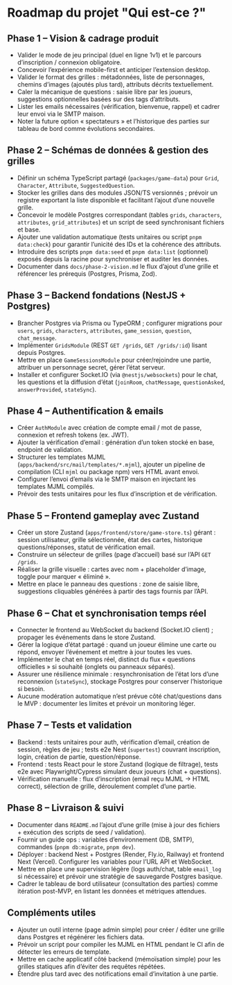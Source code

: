 # Roadmap du projet "Qui est-ce ?"

## Phase 1 – Vision & cadrage produit

- Valider le mode de jeu principal (duel en ligne 1v1) et le parcours d’inscription / connexion obligatoire.
- Concevoir l’expérience mobile-first et anticiper l’extension desktop.
- Valider le format des grilles : métadonnées, liste de personnages, chemins d’images (ajoutés plus tard), attributs décrits textuellement.
- Caler la mécanique de questions : saisie libre par les joueurs, suggestions optionnelles basées sur des tags d’attributs.
- Lister les emails nécessaires (vérification, bienvenue, rappel) et cadrer leur envoi via le SMTP maison.
- Noter la future option « spectateurs » et l’historique des parties sur tableau de bord comme évolutions secondaires.

## Phase 2 – Schémas de données & gestion des grilles

- Définir un schéma TypeScript partagé (`packages/game-data`) pour `Grid`, `Character`, `Attribute`, `SuggestedQuestion`.
- Stocker les grilles dans des modules JSON/TS versionnés ; prévoir un registre exportant la liste disponible et facilitant l’ajout d’une nouvelle grille.
- Concevoir le modèle Postgres correspondant (tables `grids`, `characters`, `attributes`, `grid_attributes`) et un script de seed synchronisant fichiers et base.
- Ajouter une validation automatique (tests unitaires ou script `pnpm data:check`) pour garantir l’unicité des IDs et la cohérence des attributs.
- Introduire des scripts `pnpm data:seed` et `pnpm data:list` (optionnel) exposés depuis la racine pour synchroniser et auditer les données.
- Documenter dans `docs/phase-2-vision.md` le flux d’ajout d’une grille et référencer les prérequis (Postgres, Prisma, Zod).

## Phase 3 – Backend fondations (NestJS + Postgres)

- Brancher Postgres via Prisma ou TypeORM ; configurer migrations pour `users`, `grids`, `characters`, `attributes`, `game_session`, `question`, `chat_message`.
- Implémenter `GridsModule` (REST `GET /grids`, `GET /grids/:id`) lisant depuis Postgres.
- Mettre en place `GameSessionsModule` pour créer/rejoindre une partie, attribuer un personnage secret, gérer l’état serveur.
- Installer et configurer Socket.IO (via `@nestjs/websockets`) pour le chat, les questions et la diffusion d’état (`joinRoom`, `chatMessage`, `questionAsked`, `answerProvided`, `stateSync`).

## Phase 4 – Authentification & emails

- Créer `AuthModule` avec création de compte email / mot de passe, connexion et refresh tokens (ex. JWT).
- Ajouter la vérification d’email : génération d’un token stocké en base, endpoint de validation.
- Structurer les templates MJML (`apps/backend/src/mail/templates/*.mjml`), ajouter un pipeline de compilation (CLI `mjml` ou package npm) vers HTML avant envoi.
- Configurer l’envoi d’emails via le SMTP maison en injectant les templates MJML compilés.
- Prévoir des tests unitaires pour les flux d’inscription et de vérification.

## Phase 5 – Frontend gameplay avec Zustand

- Créer un store Zustand (`apps/frontend/store/game-store.ts`) gérant : session utilisateur, grille sélectionnée, état des cartes, historique questions/réponses, statut de vérification email.
- Construire un sélecteur de grilles (page d’accueil) basé sur l’API `GET /grids`.
- Réaliser la grille visuelle : cartes avec nom + placeholder d’image, toggle pour marquer « éliminé ».
- Mettre en place le panneau des questions : zone de saisie libre, suggestions cliquables générées à partir des tags fournis par l’API.

## Phase 6 – Chat et synchronisation temps réel

- Connecter le frontend au WebSocket du backend (Socket.IO client) ; propager les événements dans le store Zustand.
- Gérer la logique d’état partagé : quand un joueur élimine une carte ou répond, envoyer l’événement et mettre à jour toutes les vues.
- Implémenter le chat en temps réel, distinct du flux « questions officielles » si souhaité (onglets ou panneaux séparés).
- Assurer une résilience minimale : resynchronisation de l’état lors d’une reconnexion (`stateSync`), stockage Postgres pour conserver l’historique si besoin.
- Aucune modération automatique n’est prévue côté chat/questions dans le MVP : documenter les limites et prévoir un monitoring léger.

## Phase 7 – Tests et validation

- Backend : tests unitaires pour auth, vérification d’email, création de session, règles de jeu ; tests e2e Nest (`supertest`) couvrant inscription, login, création de partie, question/réponse.
- Frontend : tests React pour le store Zustand (logique de filtrage), tests e2e avec Playwright/Cypress simulant deux joueurs (chat + questions).
- Vérification manuelle : flux d’inscription (email reçu MJML → HTML correct), sélection de grille, déroulement complet d’une partie.

## Phase 8 – Livraison & suivi

- Documenter dans `README.md` l’ajout d’une grille (mise à jour des fichiers + exécution des scripts de seed / validation).
- Fournir un guide ops : variables d’environnement (DB, SMTP), commandes (`pnpm db:migrate`, `pnpm dev`).
- Déployer : backend Nest + Postgres (Render, Fly.io, Railway) et frontend Next (Vercel). Configurer les variables pour l’URL API et WebSocket.
- Mettre en place une supervision légère (logs auth/chat, table `email_log` si nécessaire) et prévoir une stratégie de sauvegarde Postgres basique.
- Cadrer le tableau de bord utilisateur (consultation des parties) comme itération post-MVP, en listant les données et métriques attendues.

## Compléments utiles

- Ajouter un outil interne (page admin simple) pour créer / éditer une grille dans Postgres et régénérer les fichiers data.
- Prévoir un script pour compiler les MJML en HTML pendant le CI afin de détecter les erreurs de template.
- Mettre en cache applicatif côté backend (mémoïsation simple) pour les grilles statiques afin d’éviter des requêtes répétées.
- Étendre plus tard avec des notifications email d’invitation à une partie.

